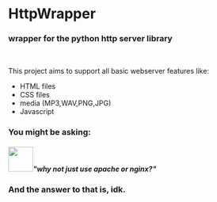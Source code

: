 <h1>HttpWrapper</h1>
<h3>wrapper for the python http server library</h3>
<br>
<p>This project aims to support all basic webserver features like:</p>
<ul>
  <li>HTML files</li>
  <li>CSS files</li>
  <li>media (MP3,WAV,PNG,JPG)</li>
  <li>Javascript</li>
</ul>
<h3>You might be asking:</h3>
<h5><img src="https://png.pngtree.com/png-clipart/20210309/original/pngtree-geek-emoji-in-3d-png-image_5877669.png" height="50">"why not just use apache or nginx?"</h5>
<h3>And the answer to that is, idk.</h3>

